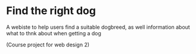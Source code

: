 # Find the right dog 
A webiste to help users find a suitable dogbreed, as well information about what to thnk about when getting a dog

(Course project for web design 2)

